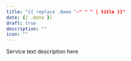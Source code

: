 ```yaml
---
title: "{{ replace .Name "-" " " | title }}"
date: {{ .Date }}
draft: true
description: ""
icon: ""
---
```


Service text description here

